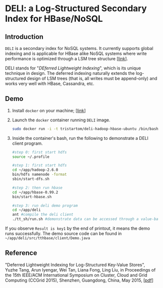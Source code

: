 DELI: a Log-Structured Secondary Index for HBase/NoSQL
======

Introduction
------
``DELI`` is a secondary index for NoSQL systems. It currently supports global indexing and is applicable for HBase alike NoSQL systems where write performance is optimized through a LSM tree structure [[link](http://en.wikipedia.org/wiki/Log-structured_merge-tree)]. 

DELI stands for "*DEferred Lightweight Indexing*", which is its unique technique in design. The deferred indexing naturally extends the log-structured design of LSM trees (that is, all writes must be append-only) and works very well with HBase, Cassandra, etc.


Demo
---

1. Install ``docker`` on your machine; [[link](https://www.docker.com)]  
2. Launch the ``docker`` container running ``DELI`` image.  

    ```bash
    sudo docker run -i -t tristartom/deli-hadoop-hbase-ubuntu /bin/bash 
    ```
3. Inside the container's bash, run the following to demonstrate a DELI client program.  
    ```bash
    #step 0: first start hdfs                       
    source ~/.profile
    
    #step 1: first start hdfs                       
    cd ~/app/hadoop-2.6.0 
    bin/hdfs namenode -format 
    sbin/start-dfs.sh  
    
    #step 2: then run hbase                         
    cd ~/app/hbase-0.99.2 
    bin/start-hbase.sh  
    
    #step 3: run deli demo program
    cd ~/app/deli
    ant #compile the deli client
    ./tt_sh/run.sh #demonstrate data can be accessed through a value-based Get (GetByIndex).
    ```

If you observe ``Result is key1`` by the end of printout, it means the demo runs successfully. The demo source code can be found in ``~/app/deli/src/tthbase/client/Demo.java``

Reference
---

"Deferred Lightweight Indexing for Log-Structured Key-Value Stores", Yuzhe Tang, Arun Iyengar, Wei Tan, Liana Fong, Ling Liu, in Proceedings of the 15th IEEE/ACM International Symposium on Cluster, Cloud and Grid Computing (CCGrid 2015), Shenzhen, Guangdong, China, May 2015, [[pdf](http://tristartom.github.io/docs/ccgrid15.pdf)]
